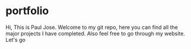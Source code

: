 # portfolio
Hi, This is Paul Jose. Welcome to my git repo, here you can find all the major projects I have completed. Also feel free to go through my website. Let's go
